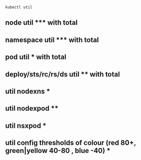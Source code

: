 


    kubectl util 

## node util *** with total
## namespace util *** with total
## pod util * with total
## deploy/sts/rc/rs/ds util ** with total
## util nodexns *
## util nodexpod  **
## util nsxpod  *
## util config thresholds of colour  (red 80+, green|yellow 40-80 , blue -40) *
